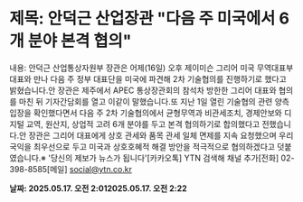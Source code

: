# **제목: 안덕근 산업장관 "다음 주 미국에서 6개 분야 본격 협의"**

  내용: 안덕근 산업통상자원부 장관은 어제(16일) 오후 제이미슨 그리어 미국 무역대표부 대표와 만나 다음 주 정부 대표단을 미국에 파견해 2차 기술협의를 진행하기로 했다고 밝혔습니다.안 장관은 제주에서 APEC 통상장관회의 참석차 방한한 그리어 대표와 협의를 마친 뒤 기자간담회를 열고 이같이 말했습니다.또 지난 1일 열린 기술협의 관련 양측 입장을 확인했다면서 다음 주 2차 기술협의에서 균형무역과 비관세조치, 경제안보와 디지털 교역, 원산지, 상업적 고려 6개 분야를 두고 본격 협의하기로 합의했다고 전했습니다.안 장관은 그리어 대표에게 상호 관세와 품목 관세 일체 면제를 지속 요청했으며 우리 국익을 최우선으로 두고 미국과 상호호혜적 해결 방안을 적극적으로 협의하겠다고 덧붙였습니다.※ '당신의 제보가 뉴스가 됩니다'[카카오톡] YTN 검색해 채널 추가[전화] 02-398-8585[메일] social@ytn.co.kr

  **날짜: 2025.05.17. 오전 2:012025.05.17. 오전 2:22**